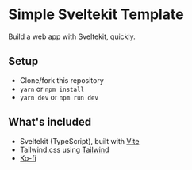 # Simple Sveltekit Template

Build a web app with Sveltekit, quickly.

## Setup

- Clone/fork this repository
- `yarn` or `npm install`
- `yarn dev` or `npm run dev`

## What's included

- Sveltekit (TypeScript), built with [Vite](https://vitejs.dev)
- Tailwind.css using [Tailwind](https://tailwindcss.com)
- [Ko-fi](https://ko-fi.com)
